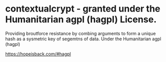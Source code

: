 # contextualcrypt - granted under the Humanitarian agpl (hagpl) License.
Providing broutforce resistance by combing arguments to form a unique hash as a sysmetric key of segemtns of data. Under the  Humanitarian agpl (hagpl)

https://hopeisback.com/#hagpl
